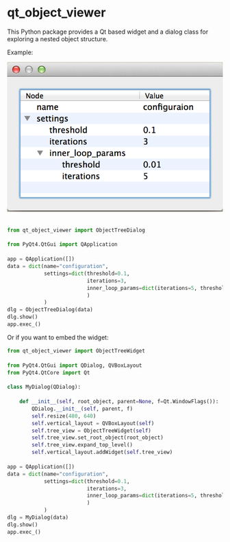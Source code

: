 # qt_object_viewer

This Python package provides a Qt based widget and a dialog class for exploring a
nested object structure.

Example:

<center>
<img src="https://github.com/uweschmitt/qt_object_viewer/raw/master/screenshot.png"/>
</center>

```python

from qt_object_viewer import ObjectTreeDialog

from PyQt4.QtGui import QApplication

app = QApplication([])
data = dict(name="configuration",
            settings=dict(threshold=0.1,
                          iterations=3,
                          inner_loop_params=dict(iterations=5, threshold=.01)
                          )
            )
dlg = ObjectTreeDialog(data)
dlg.show()
app.exec_()
```

Or if you want to embed the widget:

```python
from qt_object_viewer import ObjectTreeWidget

from PyQt4.QtGui import QDialog, QVBoxLayout
from PyQt4.QtCore import Qt

class MyDialog(QDialog):

    def __init__(self, root_object, parent=None, f=Qt.WindowFlags()):
        QDialog.__init__(self, parent, f)
        self.resize(480, 640)
        self.vertical_layout = QVBoxLayout(self)
        self.tree_view = ObjectTreeWidget(self)
        self.tree_view.set_root_object(root_object)
        self.tree_view.expand_top_level()
        self.vertical_layout.addWidget(self.tree_view)

app = QApplication([])
data = dict(name="configuration",
            settings=dict(threshold=0.1,
                          iterations=3,
                          inner_loop_params=dict(iterations=5, threshold=.01)
                          )
            )
dlg = MyDialog(data)
dlg.show()
app.exec_()
```
